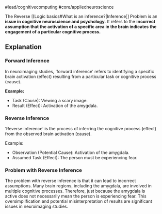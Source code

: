 #lead/cognitivecomputing #core/appliedneuroscience

The Reverse [[Logic basics#What is an inference?|Inference]] Problem is an **issue in cognitive neuroscience and psychology.** It refers to the **incorrect assumption that the activation of a specific area in the brain indicates the engagement of a particular cognitive process.**

## Explanation

### Forward Inference

In neuroimaging studies, ‘forward inference’ refers to identifying a specific brain activation (effect) resulting from a particular task or cognitive process (cause).

**Example:**
- Task (Cause): Viewing a scary image.
- Result (Effect): Activation of the amygdala.

### Reverse Inference

‘Reverse inference’ is the process of inferring the cognitive process (effect) from the observed brain activation (cause).

Example:
- Observation (Potential Cause): Activation of the amygdala.
- Assumed Task (Effect): The person must be experiencing fear.

### Problem with Reverse Inference

The problem with reverse inference is that it can lead to incorrect assumptions. Many brain regions, including the amygdala, are involved in multiple cognitive processes. Therefore, just because the amygdala is active does not necessarily mean the person is experiencing fear. This oversimplification and potential misinterpretation of results are significant issues in neuroimaging studies.